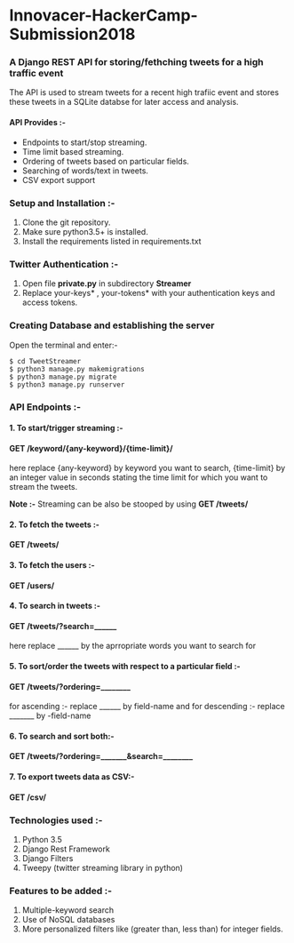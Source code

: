 # Innovacer-HackerCamp-Submission2018

### A Django REST API for storing/fethching tweets for a high traffic event

The API is used to stream tweets for a recent high trafiic event and stores these tweets in a SQLite databse for later 
access and analysis.

#### API Provides :-

* Endpoints to start/stop streaming.
* Time limit based streaming.
* Ordering of tweets based on particular fields.
* Searching of words/text in tweets.
* CSV export support

### Setup and Installation :-

1. Clone the git repository.
2. Make sure python3.5+ is installed.
3. Install the requirements listed in requirements.txt

### Twitter Authentication :-

1. Open file **private.py** in subdirectory **Streamer**
2. Replace your-keys* , your-tokens* with your authentication keys and access tokens.

### Creating Database and establishing the server
Open the terminal and enter:- 

```emacs
$ cd TweetStreamer
$ python3 manage.py makemigrations
$ python3 manage.py migrate
$ python3 manage.py runserver
```

### API Endpoints :-

#### 1. To start/trigger streaming :-

#### GET /keyword/{any-keyword}/{time-limit}/

here replace {any-keyword} by keyword you want to search,
             {time-limit} by an integer value in seconds stating the time limit for which you want to stream the tweets.
             
**Note :-** Streaming can be also be stooped by using **GET /tweets/**

#### 2. To fetch the tweets :-

#### GET /tweets/

#### 3. To fetch the users :-

#### GET /users/

#### 4. To search in tweets :-

#### GET /tweets/?search=______

here replace ______ by the aprropriate words you want to search for

#### 5. To sort/order the tweets with respect to a particular field :-

#### GET /tweets/?ordering=________

for ascending :- replace ______ by field-name and 
for descending :- replace _______ by -field-name

#### 6. To search and sort both:-

#### GET /tweets/?ordering=_______&search=________

#### 7. To export tweets data as CSV:-

#### GET /csv/

### Technologies used :-

1. Python 3.5
2. Django Rest Framework
3. Django Filters
4. Tweepy (twitter streaming library in python)

### Features to be added :-

1. Multiple-keyword search
2. Use of NoSQL databases
3. More personalized filters like (greater than, less than) for integer fields.
